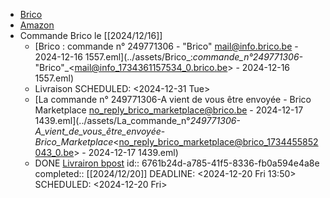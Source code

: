 - [Brico](https://www.brico.be/fr/salle-de-bain-toilettes/robinets-salle-de-bain-toilettes/robinets-de-baignoire/ba027/)
- [Amazon](https://www.amazon.com.be/mitigeur-baignoire/s?k=mitigeur+baignoire)
- Commande Brico le [[2024/12/16]]
	- [Brico : commande n° 249771306 - "Brico" <mail@info.brico.be> - 2024-12-16 1557.eml](../assets/Brico_:_commande_n°_249771306_-_"Brico"_<mail@info_1734361157534_0.brico.be> - 2024-12-16 1557.eml)
	- Livraison
	  SCHEDULED: <2024-12-31 Tue>
	- [La commande n° 249771306-A vient de vous être envoyée - Brico Marketplace <no_reply_brico_marketplace@brico.be> - 2024-12-17 1439.eml](../assets/La_commande_n°_249771306-A_vient_de_vous_être_envoyée_-_Brico_Marketplace_<no_reply_brico_marketplace@brico_1734455852043_0.be> - 2024-12-17 1439.eml)
	- DONE [Livrairon bpost](https://track.bpost.cloud/btr/web/#/search?lang=fr&itemCode2=edebc95be33d68531791a04168a355ef&postalCode=4420&utm_source=Parcel_RECEIVER_SORTED_NOTIFICATION&utm_medium=email&utm_campaign=Home_delivery&utm_content=TackTrace_button)
	  id:: 6761b24d-a785-41f5-8336-fb0a594e4a8e
	  completed:: [[2024/12/20]]
	  DEADLINE: <2024-12-20 Fri 13:50>
	  SCHEDULED: <2024-12-20 Fri>